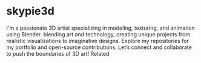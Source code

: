 # skypie3d
I'm a passionate 3D artist specializing in modeling, texturing, and animation using Blender. blending art and technology, creating unique projects from realistic visualizations to imaginative designs. Explore my repositories for my portfolio and open-source contributions. Let’s connect and collaborate to push the boundaries of 3D art! Related
